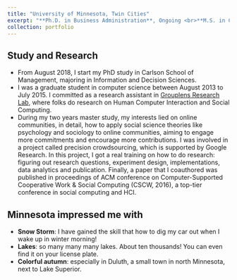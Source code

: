 ```yaml
---
title: "University of Minnesota, Twin Cities"
excerpt: "**Ph.D. in Business Administration**, Ongoing <br>**M.S. in Computer Science**, July 2015 <br> <br/><img src='/images/umn.jpg'>"
collection: portfolio
---
```


## Study and Research
* From August 2018, I start my PhD study in Carlson School of Management, majoring in Information and Decision Sciences.
* I was a graduate student in computer science between August 2013 to July 2015. I committed as a research assistant in [Grouplens Research Lab](https://grouplens.org/), where folks do research on Human Computer Interaction and Social Computing. 
* During my two years master study, my interests lied on online communities, in detail, how to apply social science theories like psychology and sociology to online communities, aiming to engage more commitments and encourage more contributions.
I was involved in a project called precision crowdsourcing, which is supported by Google Research. In this project, I got a real training on how to do research: figuring out research questions, experiment design, implementations, data analytics and publication.
  Finally, a paper that I coauthored was published in proceedings of ACM conference on Computer-Supported Cooperative Work & Social Computing (CSCW, 2016), a top-tier conference in social computing and HCI.  


## Minnesota impressed me with
* **Snow Storm**: I have gained the skill that how to dig my car out when I wake up in winter morning!
* **Lakes**: so many many many lakes. About ten thousands! You can even find it on your license plate. 
* **Colorful autumn**: especially in Duluth, a small town in north Minnesota, next to Lake Superior.
